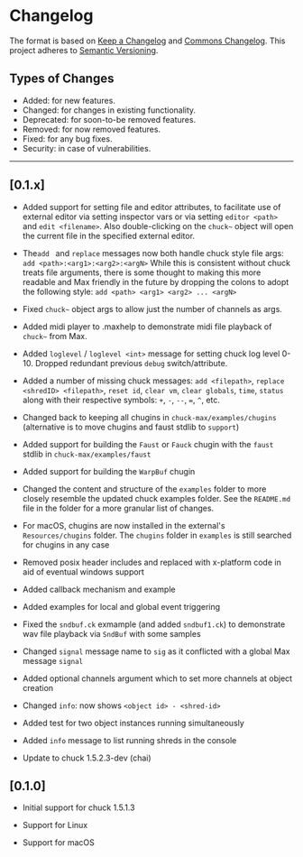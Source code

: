 # Changelog

The format is based on [Keep a Changelog](https://keepachangelog.com/en/1.0.0/) and [Commons Changelog](https://common-changelog.org). This project adheres to [Semantic Versioning](https://semver.org/spec/v2.0.0.html).

## Types of Changes

- Added: for new features.
- Changed: for changes in existing functionality.
- Deprecated: for soon-to-be removed features.
- Removed: for now removed features.
- Fixed: for any bug fixes.
- Security: in case of vulnerabilities.

---

## [0.1.x]

- Added support for setting file and editor attributes, to facilitate use of external editor via setting inspector vars or via setting `editor <path>` and `edit <filename>`. Also double-clicking on the `chuck~` object will open the current file in the specified external editor.

-  The`add ` and `replace` messages now both handle chuck style file args:  `add <path>:<arg1>:<arg2>:<argN>`  While this is consistent without chuck treats file arguments, there is some thought to making this more readable and Max friendly in the future by dropping the colons to adopt the following style: `add <path> <arg1> <arg2> ... <argN>`

- Fixed `chuck~` object args to allow just the number of channels as args.

- Added midi player to .maxhelp to demonstrate midi file playback of `chuck~` from Max.

- Added `loglevel` / `loglevel <int>` message for setting chuck log level 0-10. Dropped redundant previous `debug` switch/attribute.

- Added a number of missing chuck messages: `add <filepath>`, `replace <shredID> <filepath>`, `reset id`, `clear vm`, `clear globals`, `time`, `status` along with their respective symbols: `+`, `-`, `--`, `=`, `^`, etc.

- Changed back to keeping all chugins in `chuck-max/examples/chugins` (alternative is to move chugins and faust stdlib to `support`)

- Added support for building the `Faust` or `Fauck` chugin with the `faust`
stdlib in `chuck-max/examples/faust`

- Added support for building the `WarpBuf` chugin

- Changed the content and structure of the `examples` folder to more closely resemble the updated chuck examples folder. See the `README.md` file in the folder for a more granular list of changes.

- For macOS, chugins are now installed in the external's `Resources/chugins` folder. The `chugins` folder in `examples` is still searched for chugins in any case

- Removed posix header includes and replaced with x-platform code in aid of eventual windows support

- Added callback mechanism and example

- Added examples for local and global event triggering

- Fixed the `sndbuf.ck` exmample (and added `sndbuf1.ck`) to demonstrate wav file playback via `SndBuf` with some samples

- Changed `signal` message name to `sig` as it conflicted with a global Max message `signal`

- Added optional channels argument which to set more channels at object creation

- Changed `info`: now shows `<object id> - <shred-id>`

- Added test for two object instances running simultaneously

- Added `info` message to list running shreds in the console

- Update to chuck 1.5.2.3-dev (chai)

## [0.1.0]

- Initial support for chuck 1.5.1.3

- Support for Linux

- Support for macOS
